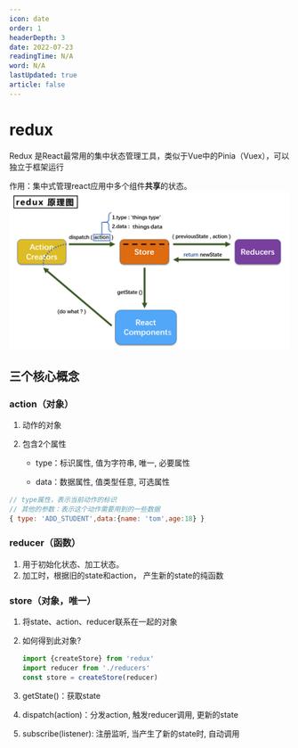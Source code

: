 ```yaml
---
icon: date
order: 1
headerDepth: 3
date: 2022-07-23
readingTime: N/A
word: N/A
lastUpdated: true
article: false
---
```


# redux

Redux 是React最常用的集中状态管理工具，类似于Vue中的Pinia（Vuex），可以独立于框架运行

作用：集中式管理react应用中多个组件**共享**的状态。
![redux原理图](redux%E5%8E%9F%E7%90%86%E5%9B%BE.png)

## 三个核心概念

### action（对象）

1. 动作的对象

2. 包含2个属性

   - type：标识属性, 值为字符串, 唯一, 必要属性

   - data：数据属性, 值类型任意, 可选属性

```js
// type属性，表示当前动作的标识
// 其他的参数：表示这个动作需要用到的一些数据
{ type: 'ADD_STUDENT',data:{name: 'tom',age:18} }
```



### reducer（函数）

1. 用于初始化状态、加工状态。
2. 加工时，根据旧的state和action， 产生新的state的纯函数 



### store（对象，唯一）

1. 将state、action、reducer联系在一起的对象

2. 如何得到此对象?

   ```js
   import {createStore} from 'redux'
   import reducer from './reducers'
   const store = createStore(reducer)
   ```

3. getState()：获取state

4. dispatch(action)：分发action, 触发reducer调用, 更新的state

5. subscribe(listener): 注册监听, 当产生了新的state时, 自动调用






